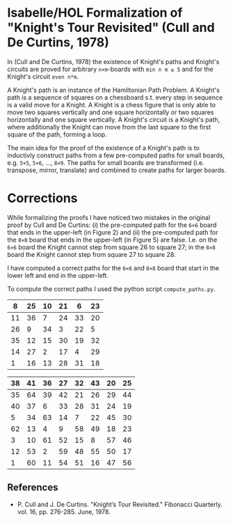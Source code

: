 # Isabelle/HOL Formalization of "Knight's Tour Revisited" (Cull and De Curtins, 1978)

In (Cull and De Curtins, 1978) the existence of Knight's paths and Knight's circuits are proved 
for arbitrary `n×m`-boards with `min n m ≥ 5` and for the Knight's circuit `even n*m`.

A Knight's path is an instance of the Hamiltonian Path Problem. A Knight's path is a sequence of 
squares on a chessboard s.t. every step in sequence is a valid move for a Knight. A Knight is a 
chess figure that is only able to move two squares vertically and one square horizontally or two 
squares horizontally and one square vertically.
A Knight's circuit is a Knight's path, where additionally the Knight can move from the last square 
to the first square of the path, forming a loop.

The main idea for the proof of the existence of a Knight's path is to inductivly construct paths 
from a few pre-computed paths for small boards, e.g. `5×5`, `5×6`, ..., `8×9`. The paths for small 
boards are transformed (i.e. transpose, mirror, translate) and combined to create paths for larger 
boards.

# Corrections

While formalizing the proofs I have noticed two mistakes in the original proof by Cull and 
De Curtins: (i) the pre-computed path for the `6×6` board that ends in the upper-left (in Figure 2) 
and (ii) the pre-computed path for the `8×8` board that ends in the upper-left (in Figure 5) are 
false. I.e. on the `6×6` board the Knight cannot step from square 26 to square 27; in the `8×8` 
board the Knight cannot step from square 27 to square 28.

I have computed a correct paths for the `6×6` and `8×8` board that start in the lower left and end
in the upper-left. 

To compute the correct paths I used the python script `compute_paths.py`.

| 8  | 25 | 10 | 21 | 6  | 23 |
|----|----|----|----|----|----|
| 11 | 36 | 7  | 24 | 33 | 20 |
| 26 | 9  | 34 | 3  | 22 | 5  |
| 35 | 12 | 15 | 30 | 19 | 32 |
| 14 | 27 | 2  | 17 | 4  | 29 |
| 1  | 16 | 13 | 28 | 31 | 18 |

| 38 | 41 | 36 | 27 | 32 | 43 | 20 | 25 | 
|----|----|----|----|----|----|----|----| 
| 35 | 64 | 39 | 42 | 21 | 26 | 29 | 44 | 
| 40 | 37 | 6  | 33 | 28 | 31 | 24 | 19 | 
| 5  | 34 | 63 | 14 | 7  | 22 | 45 | 30 | 
| 62 | 13 | 4  | 9  | 58 | 49 | 18 | 23 | 
| 3  | 10 | 61 | 52 | 15 | 8  | 57 | 46 | 
| 12 | 53 | 2  | 59 | 48 | 55 | 50 | 17 | 
| 1  | 60 | 11 | 54 | 51 | 16 | 47 | 56

## References

- P. Cull and J. De Curtins. "Knight’s Tour Revisited." Fibonacci Quarterly. vol. 16, pp. 276-285. June, 1978.
